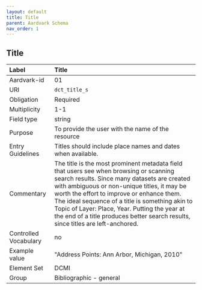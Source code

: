 ```yaml
---
layout: default
title: Title
parent: Aardvark Schema
nav_order: 1
---
```


## Title

| Label                 | Title                   |
|:----------------------|:------------------------|
| Aardvark-id           | 01                      |
| URI                   | `dct_title_s`           |
| Obligation            | Required                |
| Multiplicity          | 1-1                     |
| Field type            | string                  |
| Purpose               | To provide the user with the name of the resource |
| Entry Guidelines      | Titles should include place names and dates when available. |
| Commentary            | The title is the most prominent metadata field that users see when browsing or scanning search results. Since many datasets are created with ambiguous or non-unique titles, it may be worth the effort to improve or enhance them. The ideal sequence of a title is something akin to Topic of Layer: Place, Year. Putting the year at the end of a title produces better search results, since titles are left-anchored. |
| Controlled Vocabulary | no                      |
| Example value         | "Address Points: Ann Arbor, Michigan, 2010" |
| Element Set           | DCMI                    |
| Group                 | Bibliographic - general |
